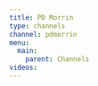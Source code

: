 ```yaml
---
title: PD Morrin
type: channels
channel: pdmorrin
menu:
  main:
    parent: Channels
videos:
---
```

